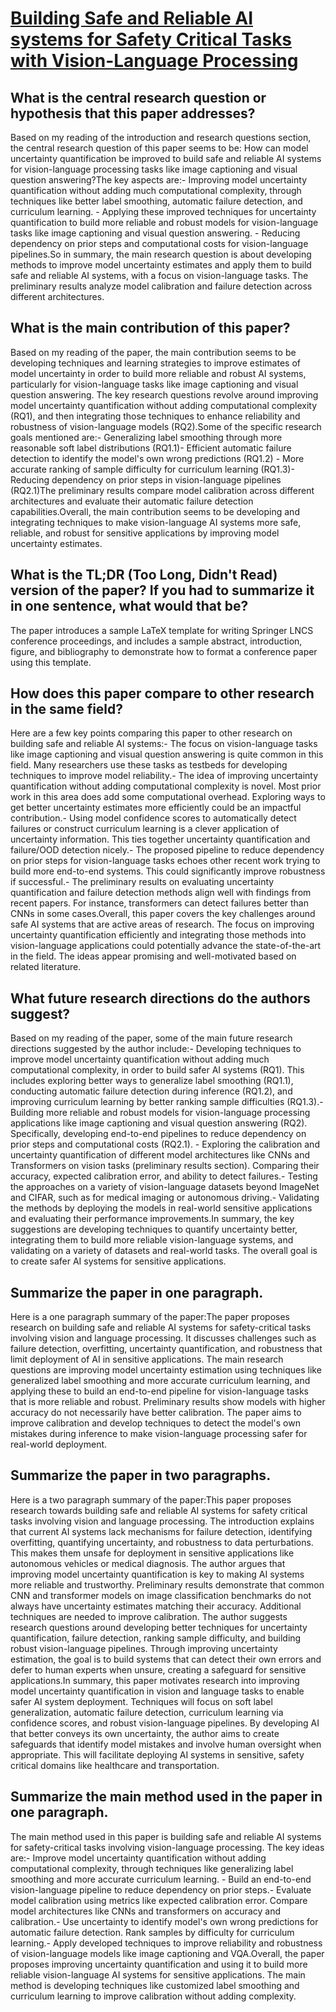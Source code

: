 # [Building Safe and Reliable AI systems for Safety Critical Tasks with   Vision-Language Processing](https://arxiv.org/abs/2308.03176)

## What is the central research question or hypothesis that this paper addresses?

Based on my reading of the introduction and research questions section, the central research question of this paper seems to be: How can model uncertainty quantification be improved to build safe and reliable AI systems for vision-language processing tasks like image captioning and visual question answering?The key aspects are:- Improving model uncertainty quantification without adding much computational complexity, through techniques like better label smoothing, automatic failure detection, and curriculum learning. - Applying these improved techniques for uncertainty quantification to build more reliable and robust models for vision-language tasks like image captioning and visual question answering. - Reducing dependency on prior steps and computational costs for vision-language pipelines.So in summary, the main research question is about developing methods to improve model uncertainty estimates and apply them to build safe and reliable AI systems, with a focus on vision-language tasks. The preliminary results analyze model calibration and failure detection across different architectures.


## What is the main contribution of this paper?

Based on my reading of the paper, the main contribution seems to be developing techniques and learning strategies to improve estimates of model uncertainty in order to build more reliable and robust AI systems, particularly for vision-language tasks like image captioning and visual question answering. The key research questions revolve around improving model uncertainty quantification without adding computational complexity (RQ1), and then integrating those techniques to enhance reliability and robustness of vision-language models (RQ2).Some of the specific research goals mentioned are:- Generalizing label smoothing through more reasonable soft label distributions (RQ1.1)- Efficient automatic failure detection to identify the model's own wrong predictions (RQ1.2) - More accurate ranking of sample difficulty for curriculum learning (RQ1.3)- Reducing dependency on prior steps in vision-language pipelines (RQ2.1)The preliminary results compare model calibration across different architectures and evaluate their automatic failure detection capabilities.Overall, the main contribution seems to be developing and integrating techniques to make vision-language AI systems more safe, reliable, and robust for sensitive applications by improving model uncertainty estimates.


## What is the TL;DR (Too Long, Didn't Read) version of the paper? If you had to summarize it in one sentence, what would that be?

The paper introduces a sample LaTeX template for writing Springer LNCS conference proceedings, and includes a sample abstract, introduction, figure, and bibliography to demonstrate how to format a conference paper using this template.


## How does this paper compare to other research in the same field?

Here are a few key points comparing this paper to other research on building safe and reliable AI systems:- The focus on vision-language tasks like image captioning and visual question answering is quite common in this field. Many researchers use these tasks as testbeds for developing techniques to improve model reliability.- The idea of improving uncertainty quantification without adding computational complexity is novel. Most prior work in this area does add some computational overhead. Exploring ways to get better uncertainty estimates more efficiently could be an impactful contribution.- Using model confidence scores to automatically detect failures or construct curriculum learning is a clever application of uncertainty information. This ties together uncertainty quantification and failure/OOD detection nicely.- The proposed pipeline to reduce dependency on prior steps for vision-language tasks echoes other recent work trying to build more end-to-end systems. This could significantly improve robustness if successful.- The preliminary results on evaluating uncertainty quantification and failure detection methods align well with findings from recent papers. For instance, transformers can detect failures better than CNNs in some cases.Overall, this paper covers the key challenges around safe AI systems that are active areas of research. The focus on improving uncertainty quantification efficiently and integrating those methods into vision-language applications could potentially advance the state-of-the-art in the field. The ideas appear promising and well-motivated based on related literature.


## What future research directions do the authors suggest?

Based on my reading of the paper, some of the main future research directions suggested by the author include:- Developing techniques to improve model uncertainty quantification without adding much computational complexity, in order to build safer AI systems (RQ1). This includes exploring better ways to generalize label smoothing (RQ1.1), conducting automatic failure detection during inference (RQ1.2), and improving curriculum learning by better ranking sample difficulties (RQ1.3).- Building more reliable and robust models for vision-language processing applications like image captioning and visual question answering (RQ2). Specifically, developing end-to-end pipelines to reduce dependency on prior steps and computational costs (RQ2.1). - Exploring the calibration and uncertainty quantification of different model architectures like CNNs and Transformers on vision tasks (preliminary results section). Comparing their accuracy, expected calibration error, and ability to detect failures.- Testing the approaches on a variety of vision-language datasets beyond ImageNet and CIFAR, such as for medical imaging or autonomous driving.- Validating the methods by deploying the models in real-world sensitive applications and evaluating their performance improvements.In summary, the key suggestions are developing techniques to quantify uncertainty better, integrating them to build more reliable vision-language systems, and validating on a variety of datasets and real-world tasks. The overall goal is to create safer AI systems for sensitive applications.


## Summarize the paper in one paragraph.

Here is a one paragraph summary of the paper:The paper proposes research on building safe and reliable AI systems for safety-critical tasks involving vision and language processing. It discusses challenges such as failure detection, overfitting, uncertainty quantification, and robustness that limit deployment of AI in sensitive applications. The main research questions are improving model uncertainty estimation using techniques like generalized label smoothing and more accurate curriculum learning, and applying these to build an end-to-end pipeline for vision-language tasks that is more reliable and robust. Preliminary results show models with higher accuracy do not necessarily have better calibration. The paper aims to improve calibration and develop techniques to detect the model's own mistakes during inference to make vision-language processing safer for real-world deployment.


## Summarize the paper in two paragraphs.

Here is a two paragraph summary of the paper:This paper proposes research towards building safe and reliable AI systems for safety critical tasks involving vision and language processing. The introduction explains that current AI systems lack mechanisms for failure detection, identifying overfitting, quantifying uncertainty, and robustness to data perturbations. This makes them unsafe for deployment in sensitive applications like autonomous vehicles or medical diagnosis. The author argues that improving model uncertainty quantification is key to making AI systems more reliable and trustworthy. Preliminary results demonstrate that common CNN and transformer models on image classification benchmarks do not always have uncertainty estimates matching their accuracy. Additional techniques are needed to improve calibration. The author suggests research questions around developing better techniques for uncertainty quantification, failure detection, ranking sample difficulty, and building robust vision-language pipelines. Through improving uncertainty estimation, the goal is to build systems that can detect their own errors and defer to human experts when unsure, creating a safeguard for sensitive applications.In summary, this paper motivates research into improving model uncertainty quantification in vision and language tasks to enable safer AI system deployment. Techniques will focus on soft label generalization, automatic failure detection, curriculum learning via confidence scores, and robust vision-language pipelines. By developing AI that better conveys its own uncertainty, the author aims to create safeguards that identify model mistakes and involve human oversight when appropriate. This will facilitate deploying AI systems in sensitive, safety critical domains like healthcare and transportation.


## Summarize the main method used in the paper in one paragraph.

The main method used in this paper is building safe and reliable AI systems for safety-critical tasks involving vision-language processing. The key ideas are:- Improve model uncertainty quantification without adding computational complexity, through techniques like generalizing label smoothing and more accurate curriculum learning. - Build an end-to-end vision-language pipeline to reduce dependency on prior steps.- Evaluate model calibration using metrics like expected calibration error. Compare model architectures like CNNs and transformers on accuracy and calibration.- Use uncertainty to identify model's own wrong predictions for automatic failure detection. Rank samples by difficulty for curriculum learning.- Apply developed techniques to improve reliability and robustness of vision-language models like image captioning and VQA.Overall, the paper proposes improving uncertainty quantification and using it to build more reliable vision-language AI systems for sensitive applications. The main method is developing techniques like customized label smoothing and curriculum learning to improve calibration without adding complexity.
